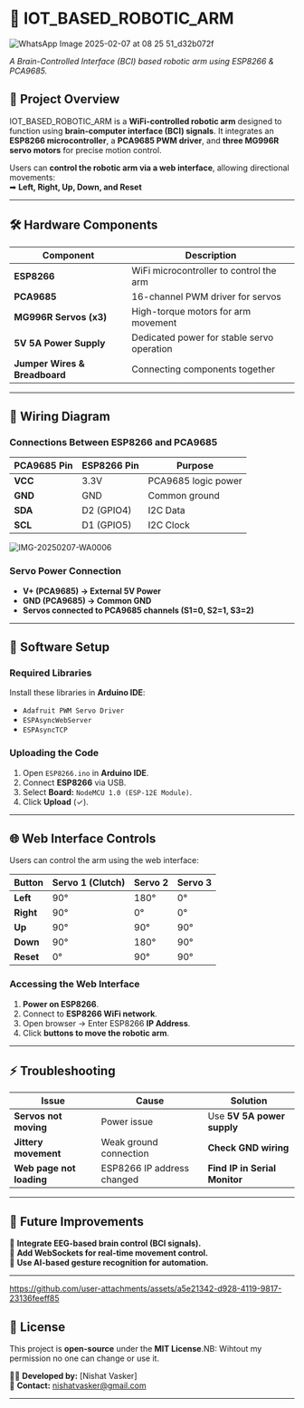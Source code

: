 # 🤖 IOT_BASED_ROBOTIC_ARM

![WhatsApp Image 2025-02-07 at 08 25 51_d32b072f](https://github.com/user-attachments/assets/4d3cea2c-ab10-4084-9d26-85b06a7d9729)

*A Brain-Controlled Interface (BCI) based robotic arm using ESP8266 & PCA9685.*

## 🚀 **Project Overview**
IOT_BASED_ROBOTIC_ARM is a **WiFi-controlled robotic arm** designed to function using **brain-computer interface (BCI) signals**. It integrates an **ESP8266 microcontroller**, a **PCA9685 PWM driver**, and **three MG996R servo motors** for precise motion control.

Users can **control the robotic arm via a web interface**, allowing directional movements:  
➡ **Left, Right, Up, Down, and Reset**  

---

## 🛠 **Hardware Components**
| Component       | Description |
|----------------|-------------|
| **ESP8266** | WiFi microcontroller to control the arm |
| **PCA9685** | 16-channel PWM driver for servos |
| **MG996R Servos (x3)** | High-torque motors for arm movement |
| **5V 5A Power Supply** | Dedicated power for stable servo operation |
| **Jumper Wires & Breadboard** | Connecting components together |

---

## 🔌 **Wiring Diagram**
### **Connections Between ESP8266 and PCA9685**
| PCA9685 Pin | ESP8266 Pin | Purpose |
|------------|------------|---------|
| **VCC** | 3.3V | PCA9685 logic power |
| **GND** | GND | Common ground |
| **SDA** | D2 (GPIO4) | I2C Data |
| **SCL** | D1 (GPIO5) | I2C Clock |


![IMG-20250207-WA0006](https://github.com/user-attachments/assets/3747ab3a-59df-4d4c-831e-f1f4e03699e8)



### **Servo Power Connection**
- **V+ (PCA9685) → External 5V Power**
- **GND (PCA9685) → Common GND**
- **Servos connected to PCA9685 channels (S1=0, S2=1, S3=2)**

---

## 💾 **Software Setup**
### **Required Libraries**
Install these libraries in **Arduino IDE**:
- `Adafruit PWM Servo Driver`
- `ESPAsyncWebServer`
- `ESPAsyncTCP`

### **Uploading the Code**
1. Open `ESP8266.ino` in **Arduino IDE**.
2. Connect **ESP8266** via USB.
3. Select **Board:** `NodeMCU 1.0 (ESP-12E Module)`.
4. Click **Upload** (✓).

---

## 🌐 **Web Interface Controls**
Users can control the arm using the web interface:

| **Button** | **Servo 1 (Clutch)** | **Servo 2** | **Servo 3** |
|------------|----------------|---------|---------|
| **Left** | 90° | 180° | 0° |
| **Right** | 90° | 0° | 0° |
| **Up** | 90° | 90° | 90° |
| **Down** | 90° | 180° | 90° |
| **Reset** | 0° | 90° | 90° |

### **Accessing the Web Interface**
1. **Power on ESP8266**.
2. Connect to **ESP8266 WiFi network**.
3. Open browser → Enter ESP8266 **IP Address**.
4. Click **buttons to move the robotic arm**.

---

## ⚡ **Troubleshooting**
| **Issue** | **Cause** | **Solution** |
|-----------|----------|-------------|
| **Servos not moving** | Power issue | Use **5V 5A power supply** |
| **Jittery movement** | Weak ground connection | **Check GND wiring** |
| **Web page not loading** | ESP8266 IP address changed | **Find IP in Serial Monitor** |

---

## 🎯 **Future Improvements**
🚀 **Integrate EEG-based brain control (BCI signals).**  
🚀 **Add WebSockets for real-time movement control.**  
🚀 **Use AI-based gesture recognition for automation.**  

---


https://github.com/user-attachments/assets/a5e21342-d928-4119-9817-23136feeff85


## 📜 **License**
This project is **open-source** under the **MIT License**.NB: Wihtout my permission no one can change or use it.

👨‍💻 **Developed by:** [Nishat Vasker]  
📧 **Contact:** nishatvasker@gmail.com  


---
